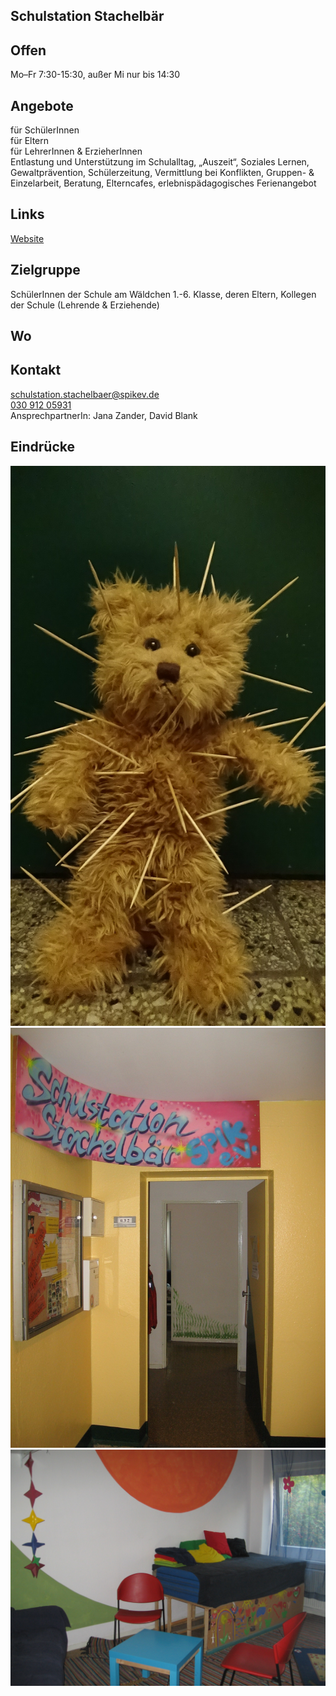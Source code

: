 ## Schulstation Stachelbär

## Offen
Mo–Fr 7:30-15:30, außer Mi nur bis 14:30

## Angebote
für SchülerInnen<br>
für Eltern<br>
für LehrerInnen & ErzieherInnen<br>
Entlastung und Unterstützung im Schulalltag, „Auszeit“, Soziales Lernen, Gewaltprävention, Schülerzeitung, Vermittlung bei Konflikten, Gruppen- & Einzelarbeit, Beratung, Elterncafes, erlebnispädagogisches Ferienangebot


## Links
<a target="_blank" href="http://www.spikev.de/schulbezogene-angebote-fuer-schueler-eltern-lehrer-und-erzieher/neue-seite/">Website</a>

## Zielgruppe
SchülerInnen der Schule am Wäldchen 1.-6. Klasse, deren Eltern, Kollegen der Schule (Lehrende & Erziehende)

## Wo
<div id="gmap"></div>
<script>window.onload = showMap('Wustrower Str. 28, 13051 Berlin', 0, 'gmap_mini')</script>

## Kontakt
[schulstation.stachelbaer@spikev.de](mailto:schulstation.stachelbaer@spikev.de)<br>
<a href="tel:+493091205931">030 912 05931</a><br>
AnsprechpartnerIn: Jana Zander, David Blank

## Eindrücke
<div class="mediacontainer">
  <img src="images/Schulstation_Stachelbaer/1.jpg" />
  <img src="images/Schulstation_Stachelbaer/2.jpg" />
  <img src="images/Schulstation_Stachelbaer/3.jpg" />
</div>

